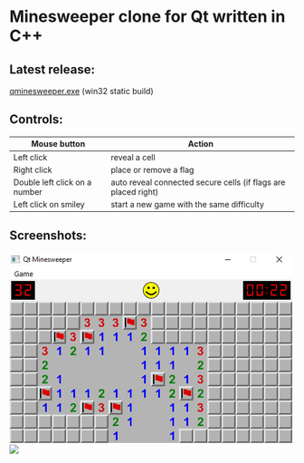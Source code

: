 Minesweeper clone for Qt written in C++
=======================================

Latest release:
---------------
[qminesweeper.exe](https://github.com/q-g-j/qminesweeper/releases/download/latest/qminesweeper.exe) (win32 static build)

Controls:
---------

|Mouse button|Action|
|-----------|------|
|Left click|reveal a cell|
|Right click|place or remove a flag|
|Double left click on a number|auto reveal connected secure cells (if flags are placed right)|
|Left click on smiley|start a new game with the same difficulty|

Screenshots:
-----------

<img src="https://github.com/q-g-j/qminesweeper/raw/master/screenshots/screenshot.jpg" width="500">

<img src="https://github.com/q-g-j/qminesweeper/raw/master/screenshots/screenshot_lost.jpg" width="500">
